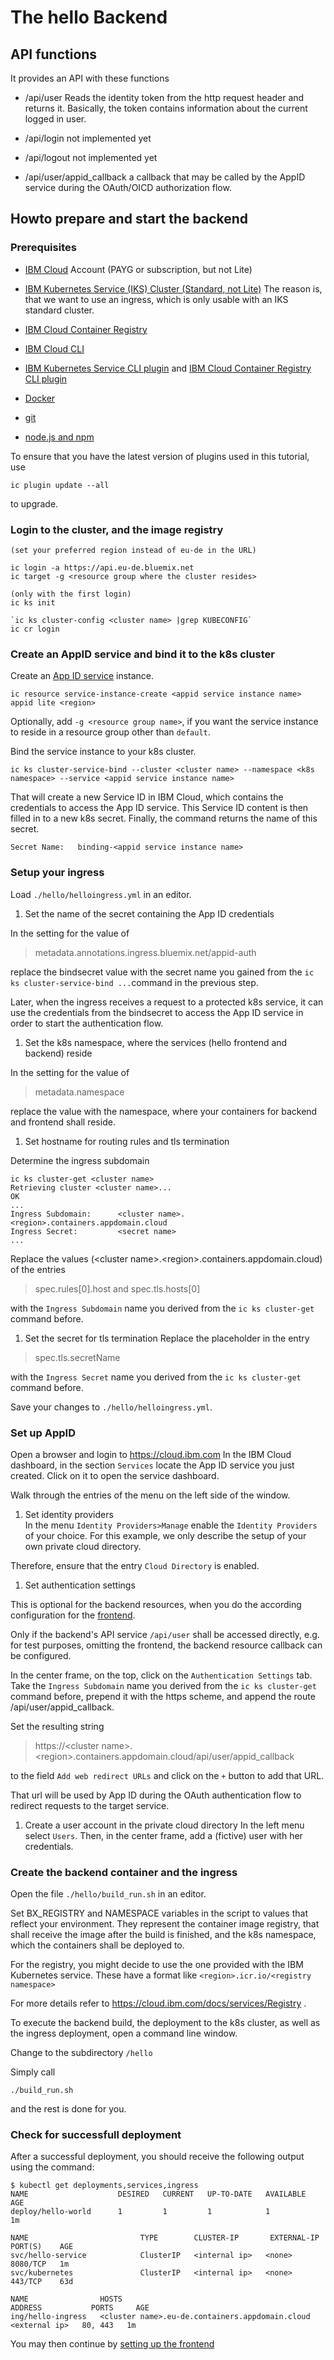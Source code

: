 # The hello Backend

## API functions
It provides an API with these functions

* /api/user
  Reads the identity token from the http request header and returns it.
  Basically, the token contains information about the current logged in user.

* /api/login
  not implemented yet

* /api/logout
  not implemented yet

* /api/user/appid_callback
  a callback that may be called by the AppID service during the OAuth/OICD authorization flow.

## Howto prepare and start the backend

### Prerequisites
* [IBM Cloud](https://cloud.ibm.com) Account (PAYG or subscription, but not Lite)
* [IBM Kubernetes Service (IKS) Cluster (Standard, not Lite)](https://cloud.ibm.com/containers-kubernetes/catalog/cluster) 
  The reason is, that we want to use an ingress, which is only usable with an IKS standard cluster. 

* [IBM Cloud Container Registry](https://cloud.ibm.com/docs/services/Registry)
* [IBM Cloud CLI](https://cloud.ibm.com/docs/home/tools) 
* [IBM Kubernetes Service CLI plugin](https://cloud.ibm.com/docs/container-service-cli-plugin/kubernetes-service-cli.html) and [IBM Cloud Container Registry CLI plugin](https://cloud.ibm.com/docs/container-registry-cli-plugin/container-registry-cli.html)
* [Docker](https://docs.docker.com/install/)
* [git](https://git-scm.com/downloads)
* [node.js and npm](https://nodejs.org)

To ensure that you have the latest version of plugins used in this tutorial, use 

```script
ic plugin update --all 
```

to upgrade.

### Login to the cluster, and the image registry
```script
(set your preferred region instead of eu-de in the URL)

ic login -a https://api.eu-de.bluemix.net      
ic target -g <resource group where the cluster resides>

(only with the first login)
ic ks init              

`ic ks cluster-config <cluster name> |grep KUBECONFIG`
ic cr login
```

### Create an AppID service and bind it to the k8s cluster

Create an [App ID service](https://console.bluemix.net/catalog/services/AppID) instance. 
```script
ic resource service-instance-create <appid service instance name> appid lite <region> 
```
Optionally, add `-g <resource group name>`, if you want the service instance to reside in a resource group other than `default`.

Bind the service instance to your k8s cluster.
```script
ic ks cluster-service-bind --cluster <cluster name> --namespace <k8s namespace> --service <appid service instance name>

```
That will create a new Service ID in IBM Cloud, which contains the credentials to access the App ID service. This Service ID content is then filled in to a new k8s secret. Finally, the command returns the name of this secret.

```script
Secret Name:   binding-<appid service instance name> 
```

### Setup your ingress 

Load `./hello/helloingress.yml` in an editor. 

1. Set the name of the secret containing the App ID credentials

In the setting for the value of 

> metadata.annotations.ingress.bluemix.net/appid-auth

replace the bindsecret value with the secret name you gained from the `ic ks cluster-service-bind ...`command in the previous step.

Later, when the ingress receives a request to a protected k8s service, it can use the credentials from the bindsecret to access the App ID service in order to start the authentication flow.

1. Set the k8s namespace, where the services (hello frontend and backend) reside

In the setting for the value of 

> metadata.namespace

replace the value with the namespace, where your containers for backend and frontend shall reside.


1. Set hostname for routing rules and tls termination 

Determine the ingress subdomain

```script
ic ks cluster-get <cluster name>
Retrieving cluster <cluster name>...
OK
...
Ingress Subdomain:      <cluster name>.<region>.containers.appdomain.cloud
Ingress Secret:         <secret name>   
...
```
Replace the values (\<cluster name>.\<region>.containers.appdomain.cloud) of the entries
> spec.rules[0].host
and
> spec.tls.hosts[0]

with the `Ingress Subdomain` name you derived from the `ic ks cluster-get` command before.

1. Set the secret for tls termination
Replace the placeholder in the entry 
> spec.tls.secretName

with the `Ingress Secret` name you derived from the `ic ks cluster-get` command before.

Save your changes to `./hello/helloingress.yml`.


### Set up AppID

Open a browser and login to https://cloud.ibm.com 
In the IBM Cloud dashboard, in the section `Services` locate the App ID service you just created. Click on it to open the service dashboard. 

Walk through the entries of the menu on the left side of the window.

1. Set identity providers  
In the menu `Identity Providers>Manage` enable the `Identity Providers` of your choice.
For this example, we only describe the setup of your own private cloud directory.

Therefore, ensure that the entry `Cloud Directory` is enabled.

1. Set authentication settings

This is optional for the backend resources, when you do the according configuration for the [frontend](https://github.com/entgelme/k8s-appid-integration-example/tree/master/hello-front).

Only if the backend's API service `/api/user` shall be accessed directly, e.g. for test purposes, omitting the frontend, the backend resource callback can be configured.

In the center frame, on the top, click on the `Authentication Settings` tab.
Take the `Ingress Subdomain` name you derived from the `ic ks cluster-get` command before, prepend it with the https scheme, and append the route /api/user/appid_callback. 

Set the resulting string 
> https://\<cluster name>.\<region>.containers.appdomain.cloud/api/user/appid_callback

to the field `Add web redirect URLs` and click on the `+` button to add that URL.

That url will be used by App ID during the OAuth authentication flow to redirect requests to the target service.

1. Create a user account in the private cloud directory
In the left menu select `Users`. Then, in the center frame, add a (fictive) user with her credentials.

### Create the backend container and the ingress

Open the file `./hello/build_run.sh` in an editor.

Set BX_REGISTRY and NAMESPACE variables in the script to values that reflect your environment. They represent the container image registry, that shall receive the image after the build is finished, and the k8s namespace, which the containers shall be deployed to.

For the registry, you might decide to use the one provided with the IBM Kubernetes service. These have a format like `<region>.icr.io/<registry namespace>`

For more details refer to https://cloud.ibm.com/docs/services/Registry .

To execute the backend build, the deployment to the k8s cluster, as well as the ingress deployment, open a command line window.

Change to the subdirectory `/hello` 

Simply call

```script
./build_run.sh
```
and the rest is done for you.

### Check for successfull deployment
After a successful deployment, you should receive the following output using the command:

```script
$ kubectl get deployments,services,ingress
NAME                    DESIRED   CURRENT   UP-TO-DATE   AVAILABLE   AGE
deploy/hello-world      1         1         1            1           1m

NAME                         TYPE        CLUSTER-IP       EXTERNAL-IP   PORT(S)    AGE
svc/hello-service            ClusterIP   <internal ip>   <none>        8080/TCP   1m
svc/kubernetes               ClusterIP   <internal ip>   <none>        443/TCP    63d

NAME                HOSTS                                             ADDRESS           PORTS     AGE
ing/hello-ingress   <cluster name>.eu-de.containers.appdomain.cloud   <external ip>   80, 443   1m
```

You may then continue by [setting up the frontend](https://github.com/entgelme/k8s-appid-integration-example/tree/master/hello-front)
